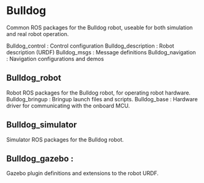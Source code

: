 # Bulldog
Common ROS packages for the Bulldog robot, useable for both simulation and real robot operation.

Bulldog_control : Control configuration
Bulldog_description : Robot description (URDF)
Bulldog_msgs : Message definitions
Bulldog_navigation : Navigation configurations and demos

## Bulldog_robot
Robot ROS packages for the Bulldog robot, for operating robot hardware.
  Bulldog_bringup : Bringup launch files and scripts.
  Bulldog_base : Hardware driver for communicating with the onboard MCU.

## Bulldog_simulator
Simulator ROS packages for the Bulldog robot.

## Bulldog_gazebo :
Gazebo plugin definitions and extensions to the robot URDF.
